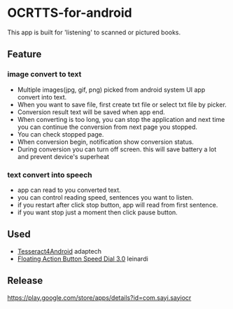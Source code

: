 
# OCRTTS-for-android
This app is built for 'listening' to scanned or pictured books.

## Feature
### image convert to text
* Multiple images(jpg, gif, png) picked from android system UI app convert into text.
* When you want to save file, first create txt file or select txt file by picker.
* Conversion result text will be saved when app end.
* When converting is too long, you can stop the application and next time you can continue the conversion from next page you stopped.
* You can check stopped page.
* When conversion begin, notification show conversion status.
* During conversion you can turn off screen. this will save battery a lot and prevent device's superheat

### text convert into speech
* app can read to you converted text.
* you can control reading speed, sentences you want to listen.
* if you restart after click stop button, app will read from first sentence.
* if you want stop just a moment then click pause button.

## Used
* [Tesseract4Android](https://github.com/adaptech-cz/Tesseract4Android) adaptech
* [Floating Action Button Speed Dial 3.0](https://github.com/leinardi/FloatingActionButtonSpeedDial) leinardi

## Release
https://play.google.com/store/apps/details?id=com.sayi.sayiocr
